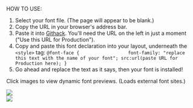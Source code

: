 HOW TO USE:
1. Select your font file. (The page will appear to be blank.)
2. Copy the URL in your browser's address bar.
3. Paste it into <a href="https://raw.githack.com/">Githack</a>. You'll need the URL on the left in just a moment ("Use this URL for Production").
4. Copy and paste this font declaration into your layout, underneath the `<style>` tag:
   `@font-face {                 
     font-family: "replace this text with the name of your font";
     src:url(paste URL for Production here); }`
5. Go ahead and replace the text as it says, then your font is installed!

Click images to view dynamic font previews. (Loads external font sites.)

<a href="https://www.dafont.com/i-found-my-valentine.font?back=theme"><img src="https://www.dafont.com/img/preview/i/_/i_found_my_valentine1.png"></a><br>
<a href="https://www.dafont.com/kinlove.font"><img src="https://www.dafont.com/img/preview/k/i/kinlove1.png"></a>
